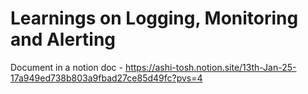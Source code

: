 # Learnings on Logging, Monitoring and Alerting

Document in a notion doc - https://ashi-tosh.notion.site/13th-Jan-25-17a949ed738b803a9fbad27ce85d49fc?pvs=4
